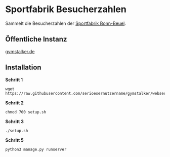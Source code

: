 # Sportfabrik Besucherzahlen

Sammelt die Besucherzahlen der [Sportfabrik Bonn-Beuel](https://www.mysports.com/studio/c3BvcnRmYWJyaWs6MTIxMDAwOTc0MA%3D%3D).

## Öffentliche Instanz

[gymstalker.de](https://gymstalker.de)

## Installation

**Schritt 1**

```
wget https://raw.githubusercontent.com/serioesernutzername/gymstalker/webserver/setup.sh
```

**Schritt 2**

```
chmod 700 setup.sh
```

**Schritt 3**

```
./setup.sh
```

**Schritt 5**

```
python3 manage.py runserver
```
